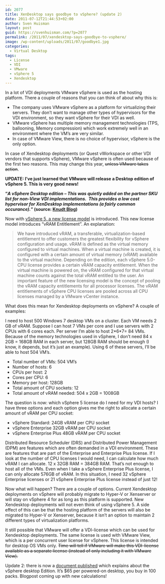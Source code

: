 ```yaml
---
id: 2077
title: XenDesktop says goodbye to vSphere? (update 2)
date: 2011-07-12T21:44:53+02:00
author: Sven Huisman
layout: post
guid: https://svenhuisman.com/?p=2077
permalink: /2011/07/xendesktop-says-goodbye-to-vsphere/
image: /wp-content/uploads/2011/07/goodbye1.jpg
categories:
  - Virtual Desktop
tags:
  - License
  - VDI
  - VMware
  - vSphere 5
  - Xendesktop
---
```

In a lot of VDI deployments VMware vSphere is used as the hosting platform. There a couple of reasons that you can think of about why this is:

  * The company uses VMware vSphere as a platform for virtualizing their servers. They don’t want to manage other types of hypervisors for the VDI environment, so they want vSphere for their VDI as well.
  * VMware vSphere has multiple memory management technologies (TPS, ballooning, Memory compression) which work extremely well in an environment where the VM’s are very similar.
  * In case of VMware View, there is no choice of hypervisor, vSphere is the only option.

In case of Xendesktop deployments (or Quest vWorkspace or other VDI vendors that supports vSphere), VMware vSphere is often used because of the first two reasons. This may change this year, <del>unless VMware takes action</del>.

**UPDATE: I&#8217;ve just learned that VMware will release a Desktop edition of vSphere 5. This is very good news!** 

**&#8220;_A vSphere Desktop edition &#8211; This was quietly added on the partner SKU list for non-View VDI implementations.  This provides a low cost hypervisor for XenDesktop implementations (a fairly common occurance)._&#8221; (source: <a title="vSphere 5" href="http://knudt.net/vblog/post/2011/07/13/VMware-vSphere-5.aspx" target="_blank">Knudt Blog</a>)**

<!--more-->

Now with <a href="https://svenhuisman.com/2011/07/vsphere-5-whats-in-enterprise-plus-2/" target="_blank">vSphere 5, a new license model</a> is introduced. This new license model introduces “vRAM Entitlement”. An explanation:

> We have introduced vRAM, a transferable, virtualization-based entitlement to offer customers the greatest flexibility for vSphere configuration and usage. vRAM is defined as the virtual memory configured to virtual machines. When a virtual machine is created, it is configured with a certain amount of virtual memory (vRAM) available to the virtual machine. Depending on the edition, each vSphere 5.0-CPU license provides a certain vRAM capacity entitlement. When the virtual machine is powered on, the vRAM configured for that virtual machine counts against the total vRAM entitled to the user. An important feature of the new licensing model is the concept of pooling the vRAM capacity entitlements for all processor licenses. The vRAM entitlements of vSphere CPU licenses are pooled across all CPU licenses managed by a VMware vCenter instance.

What does this mean for Xendesktop deployments on vSphere? A couple of examples:

I need to host 500 Windows 7 desktop VMs on a cluster. Each VM needs 2 GB of vRAM. Suppose I can host 7 VMs per core and I use servers with 2 CPUs with 6 cores each. Per server I’m able to host 2\*6\*7= 84 VMs. Because of the memory technologies used in vSphere, I don’t need 84 x 2GB = 168GB RAM in each server, but 128GB RAM should be enough (I know, it depends, but it’s just an example). Using 6 of these servers, I’ll be able to host 504 VM’s.

  * Total number of VMs: 504 VM’s
  * Number of hosts: 6
  * CPUs per host: 2
  * Cores per CPU: 6
  * Memory per host: 128GB
  * Total amount of CPU sockets: 12
  * Total amount of vRAM needed: 504 x 2GB = 1008GB

The question is now: which vSphere 5 license do I need for my VDI hosts? I have three options and each option gives me the right to allocate a certain amount of vRAM per CPU socket:

  * vSphere Standard: 24GB vRAM per CPU socket
  * vSphere Enterprise 32GB vRAM per CPU socket
  * vSphere Enterprise Plus 48GB vRAM per CPU socket

Distributed Resource Scheduler (DRS) and Distributed Power Management (DPM) are features which are often demanded in a VDI environment. These are features that are part of the Enterprise and Enterprise Plus license. If I look at the number of CPU licenses I would need, I can calculate how much vRAM I can allocate. 12 x 32GB RAM = 384GB RAM. That’s not enough to host all of the VMs. Even when I take a vSphere Enterprise Plus license, I can only allocate 576GB of vRAM. In this situation, I need 32 vSphere Enterprise licenses or 21 vSphere Enterprise Plus license instead of just 12!

Now what will happen? There are a couple of options. Current Xendesktop deployments on vSphere will probably migrate to Hyper-V or Xenserver or will stay on vSphere 4 for as long as this platform is supported. New Xendesktop deployments will not even think of using vSphere 5. A side effect of this can be that the hosting platform of the servers will also be migrated to Hyper-V or Xenserver, because it isn’t an option to maintain 2 different types of virtualization platforms.

It still possible that VMware will offer a VDI-license which can be used for Xendesktop deployments. The same license is used with VMware View, which is a per concurrent user license for vSphere. This license is intended for desktop OS VMs only. <del>Time will tell if VMware will make this VDI-license available as a separate license (instead of only including it with VMware View).</del>

Update 2: there is now a [document published](http://mylearn.vmware.com/courseware/103763/vmLIVE_VMware_vSphere_Desktop_FAQ.pdf "vSphere 5 Desktop license") which explains about the vSphere desktop Edition. It&#8217;s $65 per powered-on desktop, you buy in 100 packs. Blogpost coming up with new calculations!

&nbsp;